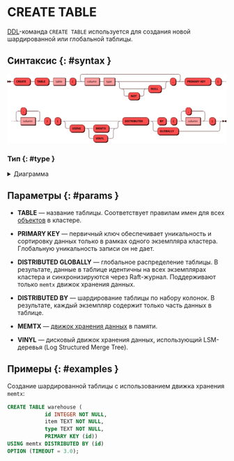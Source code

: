 # CREATE TABLE

[DDL](ddl.md)-команда `CREATE TABLE` используется для создания новой
шардированной или глобальной таблицы.

## Синтаксис {: #syntax }

![Create table](../../images/ebnf/create_table.svg)

### Тип {: #type }

<details><summary>Диаграмма</summary><p>
![Type](../../images/ebnf/type.svg)
</p></details>

## Параметры {: #params }

* **TABLE** — название таблицы. Соответствует правилам имен для всех [объектов](object.md)
  в кластере.

* **PRIMARY KEY** — первичный ключ обеспечивает уникальность и сортировку данных только
  в рамках одного экземпляра кластера. Глобальную уникальность записи он не дает.

* **DISTRIBUTED GLOBALLY** — глобальное распределение таблицы. В результате, данные в
  таблице идентичны на всех экземплярах кластера и синхронизируются через Raft-журнал.
  Поддерживают только `memtx` движок хранения данных.

* **DISTRIBUTED BY** — шардирование таблицы по набору колонок. В результате, каждый
  экземпляр содержит только часть данных в таблице.

* **MEMTX** — [движок хранения данных](../../overview/glossary.md#db_engine) в памяти.

* **VINYL** — дисковый движок хранения данных, использующий LSM-деревья (Log Structured
  Merge Tree).

## Примеры {: #examples }

Создание шардированной таблицы с использованием движка хранения `memtx`:

```sql
CREATE TABLE warehouse (
            id INTEGER NOT NULL,
            item TEXT NOT NULL,
            type TEXT NOT NULL,
            PRIMARY KEY (id))
USING memtx DISTRIBUTED BY (id)
OPTION (TIMEOUT = 3.0);
```
